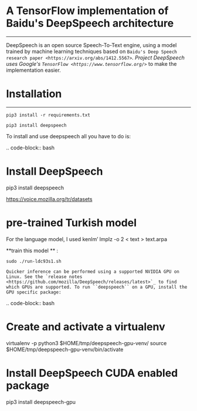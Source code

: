 # A TensorFlow implementation of Baidu's DeepSpeech architecture
 
----------


DeepSpeech is an open source Speech-To-Text engine, using a model trained by machine learning techniques based on `Baidu's Deep Speech research paper <https://arxiv.org/abs/1412.5567>`_. Project DeepSpeech uses Google's `TensorFlow <https://www.tensorflow.org/>`_ to make the implementation easier.

# Installation
-----------




    pip3 install -r requirements.txt

    pip3 install deepspeech

To install and use deepspeech all you have to do is:

.. code-block:: bash

   

   # Install DeepSpeech
   pip3 install deepspeech

   https://voice.mozilla.org/tr/datasets

   # pre-trained Turkish model 
   For the language model, I used kenlm’
   lmplz -o 2 < text > text.arpa

**train this model ** :
    
    sudo ./run-ldc93s1.sh
    
    Quicker inference can be performed using a supported NVIDIA GPU on Linux. See the `release notes <https://github.com/mozilla/DeepSpeech/releases/latest>`_ to find which GPUs are supported. To run ``deepspeech`` on a GPU, install the GPU specific package:

.. code-block:: bash

   # Create and activate a virtualenv
   virtualenv -p python3 $HOME/tmp/deepspeech-gpu-venv/
   source $HOME/tmp/deepspeech-gpu-venv/bin/activate

   # Install DeepSpeech CUDA enabled package
   pip3 install deepspeech-gpu


